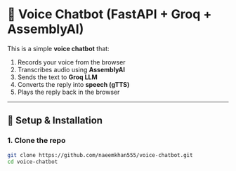 # 🎤 Voice Chatbot (FastAPI + Groq + AssemblyAI)

This is a simple **voice chatbot** that:
1. Records your voice from the browser
2. Transcribes audio using **AssemblyAI**
3. Sends the text to **Groq LLM**
4. Converts the reply into **speech (gTTS)**
5. Plays the reply back in the browser

---

## 🚀 Setup & Installation

### 1. Clone the repo
```bash
git clone https://github.com/naeemkhan555/voice-chatbot.git
cd voice-chatbot
